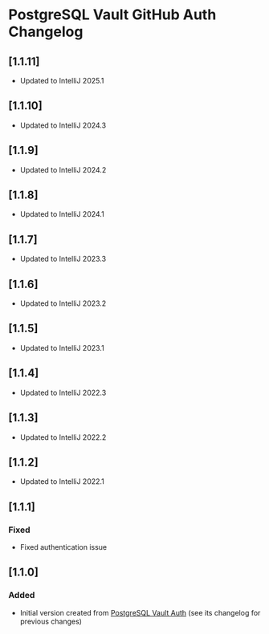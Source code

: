 <!-- Keep a Changelog guide -> https://keepachangelog.com -->

# PostgreSQL Vault GitHub Auth Changelog
## [1.1.11]

- Updated to IntelliJ 2025.1

## [1.1.10]

- Updated to IntelliJ 2024.3

## [1.1.9]

- Updated to IntelliJ 2024.2

## [1.1.8]

- Updated to IntelliJ 2024.1

## [1.1.7]

- Updated to IntelliJ 2023.3

## [1.1.6]

- Updated to IntelliJ 2023.2

## [1.1.5]

- Updated to IntelliJ 2023.1

## [1.1.4]

- Updated to IntelliJ 2022.3

## [1.1.3]

- Updated to IntelliJ 2022.2

## [1.1.2]

- Updated to IntelliJ 2022.1

## [1.1.1]

### Fixed

- Fixed authentication issue

## [1.1.0]

### Added

- Initial version created from [PostgreSQL Vault Auth](https://github.com/davidsteinsland/postgres-vault-auth) (see its
  changelog for previous changes)
